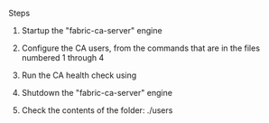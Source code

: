 Steps

1) Startup the "fabric-ca-server" engine

2) Configure the CA users, from the commands that are in the files numbered 1 through 4

3) Run the CA health check using

4) Shutdown the "fabric-ca-server" engine

5) Check the contents of the folder: ./users
